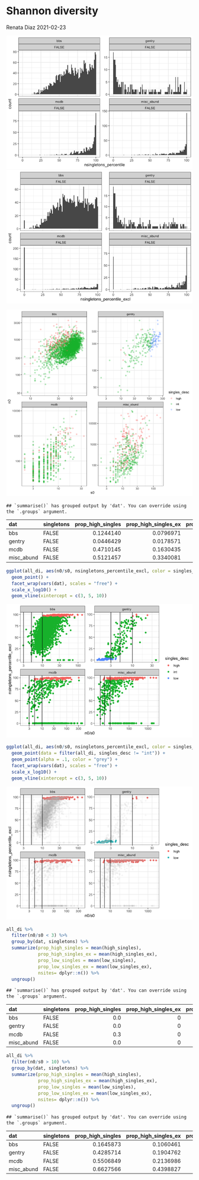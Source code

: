 Shannon diversity
================
Renata Diaz
2021-02-23

![](nsingletons_files/figure-gfm/unnamed-chunk-1-1.png)<!-- -->![](nsingletons_files/figure-gfm/unnamed-chunk-1-2.png)<!-- -->

![](nsingletons_files/figure-gfm/unnamed-chunk-2-1.png)<!-- -->

    ## `summarise()` has grouped output by 'dat'. You can override using the `.groups` argument.

<div class="kable-table">

| dat         | singletons | prop\_high\_singles | prop\_high\_singles\_ex | prop\_low\_singles | prop\_low\_singles\_ex | nsites |
| :---------- | :--------- | ------------------: | ----------------------: | -----------------: | ---------------------: | -----: |
| bbs         | FALSE      |           0.1244140 |               0.0796971 |          0.0000000 |              0.0046881 |   2773 |
| gentry      | FALSE      |           0.0446429 |               0.0178571 |          0.2991071 |              0.3169643 |    224 |
| mcdb        | FALSE      |           0.4710145 |               0.1630435 |          0.0000000 |              0.3695652 |    552 |
| misc\_abund | FALSE      |           0.5121457 |               0.3340081 |          0.0000000 |              0.1376518 |    494 |

</div>

``` r
ggplot(all_di, aes(n0/s0, nsingletons_percentile_excl, color = singles_desc)) +
  geom_point() +
  facet_wrap(vars(dat), scales = "free") +
  scale_x_log10() +
  geom_vline(xintercept = c(3, 5, 10))
```

![](nsingletons_files/figure-gfm/unnamed-chunk-3-1.png)<!-- -->

``` r
ggplot(all_di, aes(n0/s0, nsingletons_percentile_excl, color = singles_desc)) +
  geom_point(data = filter(all_di, singles_desc != "int")) +
  geom_point(alpha = .1, color = "grey") +
  facet_wrap(vars(dat), scales = "free") +
  scale_x_log10() +
  geom_vline(xintercept = c(3, 5, 10))
```

![](nsingletons_files/figure-gfm/unnamed-chunk-3-2.png)<!-- -->

``` r
all_di %>%
  filter(n0/s0 < 3) %>%
  group_by(dat, singletons) %>%
  summarize(prop_high_singles = mean(high_singles),
            prop_high_singles_ex = mean(high_singles_ex),
            prop_low_singles = mean(low_singles),
            prop_low_singles_ex = mean(low_singles_ex),
            nsites= dplyr::n()) %>%
  ungroup()
```

    ## `summarise()` has grouped output by 'dat'. You can override using the `.groups` argument.

<div class="kable-table">

| dat         | singletons | prop\_high\_singles | prop\_high\_singles\_ex | prop\_low\_singles | prop\_low\_singles\_ex | nsites |
| :---------- | :--------- | ------------------: | ----------------------: | -----------------: | ---------------------: | -----: |
| bbs         | FALSE      |                 0.0 |                       0 |          0.0000000 |              0.0000000 |      1 |
| gentry      | FALSE      |                 0.0 |                       0 |          0.7093023 |              0.7325581 |     86 |
| mcdb        | FALSE      |                 0.3 |                       0 |          0.0000000 |              0.0000000 |     10 |
| misc\_abund | FALSE      |                 0.0 |                       0 |          0.0000000 |              0.0000000 |     13 |

</div>

``` r
all_di %>%
  filter(n0/s0 > 10) %>%
  group_by(dat, singletons) %>%
  summarize(prop_high_singles = mean(high_singles),
            prop_high_singles_ex = mean(high_singles_ex),
            prop_low_singles = mean(low_singles),
            prop_low_singles_ex = mean(low_singles_ex),
            nsites= dplyr::n()) %>%
  ungroup()
```

    ## `summarise()` has grouped output by 'dat'. You can override using the `.groups` argument.

<div class="kable-table">

| dat         | singletons | prop\_high\_singles | prop\_high\_singles\_ex | prop\_low\_singles | prop\_low\_singles\_ex | nsites |
| :---------- | :--------- | ------------------: | ----------------------: | -----------------: | ---------------------: | -----: |
| bbs         | FALSE      |           0.1645873 |               0.1060461 |                  0 |              0.0062380 |   2084 |
| gentry      | FALSE      |           0.4285714 |               0.1904762 |                  0 |              0.0952381 |     21 |
| mcdb        | FALSE      |           0.5506849 |               0.2136986 |                  0 |              0.4438356 |    365 |
| misc\_abund | FALSE      |           0.6627566 |               0.4398827 |                  0 |              0.1847507 |    341 |

</div>

<!-- ```{r} -->

<!-- ggplot(filter(all_di, nsingletons >= nsingletons_95), aes(nsingletons_mean, nsingletons)) + -->

<!--   geom_point(alpha = .2) + -->

<!-- #  geom_line(aes(nsingletons_mean, nsingletons_mean)) + -->

<!--     geom_line(aes(nsingletons_95, nsingletons_95)) + -->

<!--   facet_wrap(vars(dat), scales = "free") -->

<!-- ggplot(filter(all_di, nsingletons >= nsingletons_95), aes(nsingletons, nsingletons-nsingletons_95)) + -->

<!--   geom_point(alpha = .2) + -->

<!-- #  geom_line(aes(nsingletons_mean, nsingletons_mean)) + -->

<!--   facet_wrap(vars(dat), scales = "free") -->

<!-- ``` -->

